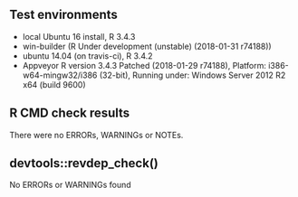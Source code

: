 ## Test environments
* local Ubuntu 16 install, R 3.4.3
* win-builder (R Under development (unstable) (2018-01-31 r74188))
* ubuntu 14.04 (on travis-ci), R 3.4.2
* Appveyor R version 3.4.3 Patched (2018-01-29 r74188), Platform: i386-w64-mingw32/i386 (32-bit), Running under: Windows Server 2012 R2 x64 (build 9600)


## R CMD check results
There were no ERRORs, WARNINGs or NOTEs. 

## devtools::revdep_check()
No ERRORs or WARNINGs found
